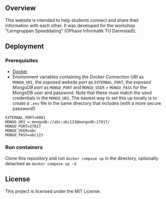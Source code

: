 ## Overview

This website is intended to help students connect and share their information with each other. It was developed for the workshop "Lerngruppen Speeddating" (OPhase Informatik TU Darmstadt).

## Deployment

### Prerequisites
- [Docker](https://www.docker.com/get-started)
- Environment variables containing the *Docker Connection URI* as `MONGO_URI`, the *exposed website port* as `EXTERNAL_PORT`, the *exposed MongoDB port* as `MONGO_PORT` and `MONGO_USER` + `MONGO_PASS` for the MongoDB user and password. Note that these must match the used credentials in the `MONGO_URI`. The easiest way to set this up locally is to create a `.env` file in the same directory that includes (with a more secure password!)
```
EXTERNAL_PORT=8081
MONGO_URI = mongodb://abc:abc123@mongodb:27017/
MONGO_PORT=27017
MONGO_USER=abc
MONGO_PASS=abc123
```


### Run containers

Clone this repository and run `docker compose up` in the directory, optionally detached as `docker compose up -d`


## License

This project is licensed under the MIT License.
